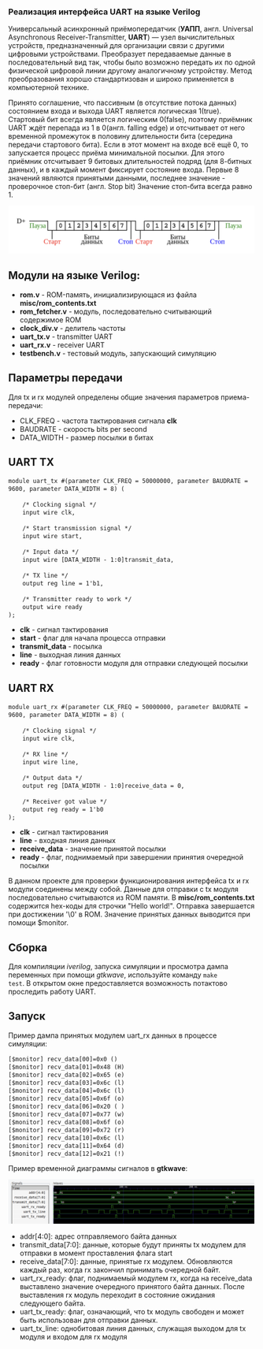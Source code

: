 ### Реализация интерфейса UART на языке **Verilog**

Универсальный асинхронный приёмопередатчик (**УАПП**, англ. Universal Asynchronous Receiver-Transmitter, **UART**) — узел вычислительных устройств, предназначенный для организации связи с другими цифровыми устройствами. Преобразует передаваемые данные в последовательный вид так, чтобы было возможно передать их по одной физической цифровой линии другому аналогичному устройству. Метод преобразования хорошо стандартизован и широко применяется в компьютерной технике.

Принято соглашение, что пассивным (в отсутствие потока данных) состоянием входа и выхода UART является логическая 1(true). Стартовый бит всегда является логическим 0(false), поэтому приёмник UART ждёт перепада из 1 в 0(англ. falling edge) и отсчитывает от него временной промежуток в половину длительности бита (середина передачи стартового бита). Если в этот момент на входе всё ещё 0, то запускается процесс приёма минимальной посылки. Для этого приёмник отсчитывает 9 битовых длительностей подряд (для 8-битных данных), и в каждый момент фиксирует состояние входа. Первые 8 значений являются принятыми данными, последнее значение - проверочное стоп-бит (англ. Stop bit) Значение стоп-бита всегда равно 1.


<img src="pics/time.png" alt="Time diagram" width="500">


## Модули на языке Verilog: 
- **rom.v** - ROM-память, инициализирующася из файла **misc/rom_contents.txt**
- **rom_fetcher.v** - модуль, последовательно считывающий содержимое ROM
- **clock_div.v** - делитель частоты
- **uart_tx.v** - transmitter UART
- **uart_rx.v** - receiver UART
- **testbench.v** - тестовый модуль, запускающий симуляцию 

## Параметры передачи
Для tx и rx модулей определены общие значения параметров приема-передачи:
- CLK_FREQ - частота тактирования сигнала **clk**
- BAUDRATE - скорость bits per second
- DATA_WIDTH - размер посылки в битах 

## UART TX
```
module uart_tx #(parameter CLK_FREQ = 50000000, parameter BAUDRATE = 9600, parameter DATA_WIDTH = 8) (

    /* Clocking signal */
    input wire clk,

    /* Start transmission signal */
    input wire start,
    
    /* Input data */
    input wire [DATA_WIDTH - 1:0]transmit_data,
    
    /* TX line */
    output reg line = 1'b1,

    /* Transmitter ready to work */
    output wire ready
);
```

- **clk** - сигнал тактирования 
- **start** - флаг для начала процесса отправки
- **transmit_data** - посылка
- **line** - выходная линия данных
- **ready** - флаг готовности модуля для отправки следующей посылки

## UART RX
```
module uart_rx #(parameter CLK_FREQ = 50000000, parameter BAUDRATE = 9600, parameter DATA_WIDTH = 8) (

    /* Clocking signal */
    input wire clk,
    
    /* RX line */
    input wire line,

    /* Output data */
    output reg [DATA_WIDTH - 1:0]receive_data = 0,

    /* Receiver got value */
    output reg ready = 1'b0
);
```

- **clk** - сигнал тактирования
- **line** - входная линия данных
- **receive_data** - значение принятой посылки
- **ready** - флаг, поднимаемый при завершении принятия очередной посылки

В данном проекте для проверки функционирования интерфейса tx и rx модули соединены между собой. Данные для отправки c tx модуля последовательно считываются из ROM памяти. В **misc/rom_contents.txt** содержится hex-коды для строчки "Hello world!". Отправка завершается при достижении '\0' в ROM. Значение принятых данных выводится при помощи $monitor. 

## Сборка
Для компиляции *iverilog*, запуска симуляции и просмотра дампа переменных при помощи *gtkwave*, используйте команду <code>make test</code>. В открытом окне предоставляется возможность потактово проследить работу UART.

## Запуск

Пример дампа принятых модулем uart_rx данных в процессе симуляции:
```
[$monitor] recv_data[00]=0x0 ()
[$monitor] recv_data[01]=0x48 (H)
[$monitor] recv_data[02]=0x65 (e)
[$monitor] recv_data[03]=0x6c (l)
[$monitor] recv_data[04]=0x6c (l)
[$monitor] recv_data[05]=0x6f (o)
[$monitor] recv_data[06]=0x20 ( )
[$monitor] recv_data[07]=0x77 (w)
[$monitor] recv_data[08]=0x6f (o)
[$monitor] recv_data[09]=0x72 (r)
[$monitor] recv_data[10]=0x6c (l)
[$monitor] recv_data[11]=0x64 (d)
[$monitor] recv_data[12]=0x21 (!)
```

Пример временной диаграммы сигналов в **gtkwave**:

<img src="pics/sigs.png" alt="Signals" width="500">

- addr[4:0]: адрес отправляемого байта данных
- transmit_data[7:0]: данные, которые будут приняты tx модулем для отправки в момент проставления флага start
- receive_data[7:0]: данные, принятые rx модулем. Обновляются каждый раз, когда rx закончил принимать очередной байт.
- uart_rx_ready: флаг, поднимаемый модулем rx, когда на receive_data выставлено значение очередного принятого байта данных. После выставления rx модуль переходит в состояние ожидания следующего байта.
- uart_tx_ready: флаг, означающий, что tx модуль свободен и может быть использован для отправки данных.
- uart_tx_line: однобитовая линия данных, служащая выходом для tx модуля и входом для rx модуля
